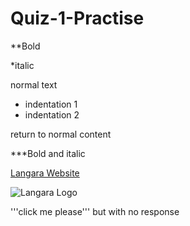 # Quiz-1-Practise

**Bold

*italic

normal text

- indentation 1
- indentation 2

return to normal content

***Bold and italic

[Langara Website](https://langara.ca/)

![Langara Logo](https://langara.ca/_files/2019-layout/images/DuoLogo400.svg)

'''click me please'''
but with no response
